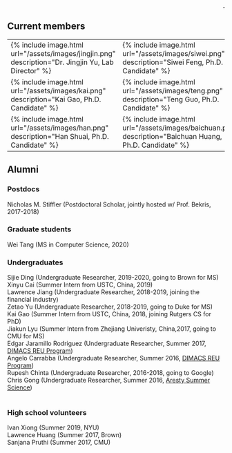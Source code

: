 <div style="text-align: right">
  <a href="https://scholar.google.com/citations?user=jkRa2LEAAAAJ&hl=en"><span style="color:blue">&nbsp;</span></a>
</div>

## Current members 

<table border="0"  style="border: none!important;">
  <tr style="border: none!important;">
    <td style="border: none!important;">
      {% include image.html url="/assets/images/jingjin.png" description="Dr. Jingjin Yu, Lab Director" %} 
    </td>
    <td style="border: none!important;">
      {% include image.html url="/assets/images/siwei.png" description="Siwei Feng, Ph.D. Candidate" %}  
    </td>
  </tr>
  <tr style="border: none!important;">
    <td style="border: none!important;">
      {% include image.html url="/assets/images/kai.png" description="Kai Gao, Ph.D. Candidate" %}
    </td>
    <td style="border: none!important;">
      {% include image.html url="/assets/images/teng.png" description="Teng Guo, Ph.D. Candidate" %}  
    </td>
  </tr>
  <tr style="border: none!important;">
    <td style="border: none!important;">
      {% include image.html url="/assets/images/han.png" description="Han Shuai, Ph.D. Candidate" %} 
    </td>
    <td style="border: none!important;">
      {% include image.html url="/assets/images/baichuan.png" description="Baichuan Huang, Ph.D. Candidate" %}
    </td>
  </tr>
</table>

## Alumni 

### Postdocs 

Nicholas M. Stiffler (Postdoctoral Scholar, jointly hosted w/ Prof. Bekris, 2017-2018)

### Graduate students

Wei Tang (MS in Computer Science, 2020)

### Undergraduates 

Sijie Ding (Undergraduate Researcher, 2019-2020, going to Brown for MS)<br>
Xinyu Cai (Summer Intern from USTC, China, 2019)<br>
Lawrence Jiang (Undergraduate Researcher, 2018-2019, joining the financial industry)<br>
Zetao Yu (Undergraduate Researcher, 2018-2019, going to Duke for MS)<br>
Kai Gao (Summer Intern from USTC, China, 2018, joining Rutgers CS for PhD)<br>
Jiakun Lyu (Summer Intern from Zhejiang Univeristy, China,2017, going to CMU for MS)<br>
Edgar Jaramillo Rodriguez (Undergraduate Researcher, Summer 2017, <a href="http://reu.dimacs.rutgers.edu/">DIMACS REU Program</a>) <br>
Angelo Carrabba (Undergraduate Researcher, Summer 2016, <a href="http://reu.dimacs.rutgers.edu/">DIMACS REU Program</a>) <br>
Rupesh Chinta (Undergraduate Researcher, 2016-2018, going to Google) <br>
Chris Gong (Undergraduate Researcher, Summer 2016, <a href="https://aresty.rutgers.edu/our-programs/summer-science-program" target="_">Aresty Summer Science</a>)<br>
<br>


### High school volunteers

Ivan Xiong (Summer 2019, NYU)  
Lawrence Huang (Summer 2017, Brown)  
Sanjana Pruthi (Summer 2017, CMU)  








